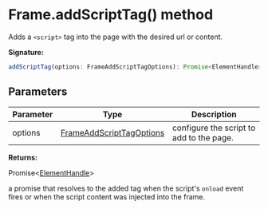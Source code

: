 # Frame.addScriptTag() method

Adds a `<script>` tag into the page with the desired url or content.

**Signature:**

```typescript
addScriptTag(options: FrameAddScriptTagOptions): Promise<ElementHandle>;
```

## Parameters

| Parameter | Type                                                                | Description                              |
| --------- | ------------------------------------------------------------------- | ---------------------------------------- |
| options   | [FrameAddScriptTagOptions](./puppeteer.frameaddscripttagoptions.md) | configure the script to add to the page. |

**Returns:**

Promise&lt;[ElementHandle](./puppeteer.elementhandle.md)&gt;

a promise that resolves to the added tag when the script's `onload` event fires or when the script content was injected into the frame.
